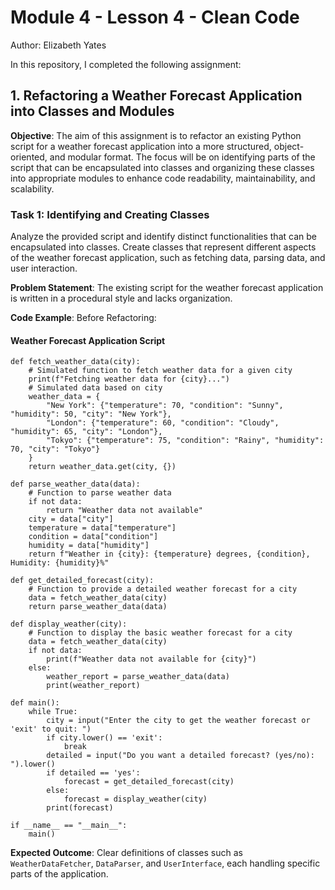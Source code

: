 # Module 4 - Lesson 4 - Clean Code
Author: Elizabeth Yates

In this repository, I completed the following assignment: 

## 1. Refactoring a Weather Forecast Application into Classes and Modules

**Objective**: The aim of this assignment is to refactor an existing Python script for a weather forecast application into a more structured, object-oriented, and modular format. The focus will be on identifying parts of the script that can be encapsulated into classes and organizing these classes into appropriate modules to enhance code readability, maintainability, and scalability.

### Task 1: Identifying and Creating Classes 

Analyze the provided script and identify distinct functionalities that can be encapsulated into classes. Create classes that represent different aspects of the weather forecast application, such as fetching data, parsing data, and user interaction.

**Problem Statement**: The existing script for the weather forecast application is written in a procedural style and lacks organization.

**Code Example**: Before Refactoring:

#### Weather Forecast Application Script

    def fetch_weather_data(city):
        # Simulated function to fetch weather data for a given city
        print(f"Fetching weather data for {city}...")
        # Simulated data based on city
        weather_data = {
            "New York": {"temperature": 70, "condition": "Sunny", "humidity": 50, "city": "New York"},
            "London": {"temperature": 60, "condition": "Cloudy", "humidity": 65, "city": "London"},
            "Tokyo": {"temperature": 75, "condition": "Rainy", "humidity": 70, "city": "Tokyo"}
        }
        return weather_data.get(city, {})

    def parse_weather_data(data):
        # Function to parse weather data
        if not data:
            return "Weather data not available"
        city = data["city"]
        temperature = data["temperature"]
        condition = data["condition"]
        humidity = data["humidity"]
        return f"Weather in {city}: {temperature} degrees, {condition}, Humidity: {humidity}%"

    def get_detailed_forecast(city):
        # Function to provide a detailed weather forecast for a city
        data = fetch_weather_data(city)
        return parse_weather_data(data)

    def display_weather(city):
        # Function to display the basic weather forecast for a city
        data = fetch_weather_data(city)
        if not data:
            print(f"Weather data not available for {city}")
        else:
            weather_report = parse_weather_data(data)
            print(weather_report)

    def main():
        while True:
            city = input("Enter the city to get the weather forecast or 'exit' to quit: ")
            if city.lower() == 'exit':
                break
            detailed = input("Do you want a detailed forecast? (yes/no): ").lower()
            if detailed == 'yes':
                forecast = get_detailed_forecast(city)
            else:
                forecast = display_weather(city)
            print(forecast)

    if __name__ == "__main__":
        main()

**Expected Outcome**: Clear definitions of classes such as `WeatherDataFetcher`, `DataParser`, and `UserInterface`, each handling specific parts of the application.